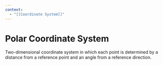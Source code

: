 ```yaml
---
context:
  - "[[Coordinate System]]"
---
```


# Polar Coordinate System

Two-dimensional coordinate system in which each point is determined by a distance from a reference point and an angle from a reference direction.
